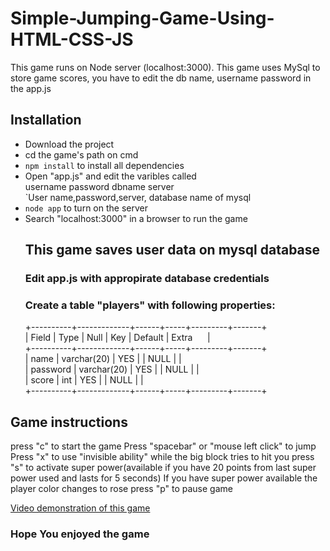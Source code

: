 # Simple-Jumping-Game-Using-HTML-CSS-JS
This game runs on Node server (localhost:3000).
This game uses MySql to store game scores, you have to edit the db name, username password in the app.js 

<h2>Installation</h2>
<ul>
<li>Download the project</li>
<li>cd the game's path on cmd</li>
<li><code>npm install</code> to install all dependencies</li>
<li>Open "app.js" and edit the varibles called <br>username password dbname server</br>`User name,password,server, database name of mysql</li>
<li><code>node app</code> to turn on the server</li>
<li>Search "localhost:3000" in a browser to run the game</li>

<h2> This game saves user data on mysql database</h2>
<h3>Edit app.js with appropirate database credentials</h3>
<h3>Create a table "players" with following properties:</h3>
+----------+-------------+------+-----+---------+-------+<br>
| Field    | Type        | Null | Key | Default | Extra &nbsp&nbsp&nbsp&nbsp&nbsp| <br>
+----------+-------------+------+-----+---------+-------+ <br>
| name     | varchar(20) | YES  |     | NULL    |       | <br>
| password | varchar(20) | YES  |     | NULL    |       | <br>
| score    | int         | YES  |     | NULL    |       | <br>
+----------+-------------+------+-----+---------+-------+ <br>
</ul>
<h2>Game instructions</h2>
press "c" to start the game
Press "spacebar" or "mouse left click" to jump
Press "x" to use "invisible ability" while the big block tries to hit you
press "s" to activate super power(available if you have 20 points from last super power used and lasts for 5 seconds)
If you have super power available the player color changes to rose
press "p" to pause game

<a href="https://youtu.be/3UGwnw-BXYk">Video demonstration of this game</a>
<h3>Hope You enjoyed the game</h3>
